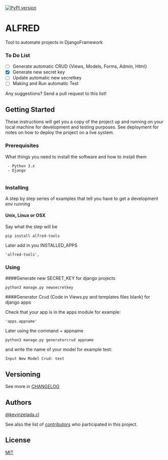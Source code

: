 [![PyPI version](https://badge.fury.io/py/alfred-tools.svg)](https://badge.fury.io/py/alfred-tools)
# ALFRED

Tool to automate projects in DjangoFramework

### To Do List

- [ ] Generate automatic CRUD {Views, Models, Forms, Admin, Html}
- [x] Generate new secret key
- [ ] Update automatic new secretkey
- [ ] Making and Run automatic Test

Any suggestions? Send a pull request to this list! 

## Getting Started

These instructions will get you a copy of the project up and running on your local machine for development and testing purposes. See deployment for notes on how to deploy the project on a live system.

### Prerequisites

What things you need to install the software and how to install them

```
 - Python 3.x
 - Django 
 
```

### Installing

A step by step series of examples that tell you have to get a development env running

#### Unix, Linux or OSX
Say what the step will be

```
pip install alfred-tools

```

Later add in you INSTALLED_APPS

```
'alfred-tools',

```


### Using

####Generate new SECRET_KEY for django projects
```
python3 manage.py newsecretkey

```


####Generator Crud (Code in Views.py and templates files blank) for django apps

Check that your app is in the apps module for example:
```
'apps.appname'

```
Later using the command + appname
```
python3 manage.py generatorcrud appname

```
and write the name of your model for example test:
```
Input New Model Crud: test

```
 
## Versioning
See more in [CHANGELOG](CHANGELOG.md)


 
## Authors
[@kevinzelada.cl](https://github.com/kevinzeladacl/)
 
See also the list of [contributors](https://github.com/your/project/contributors) who participated in this project.

## License
[MIT](seed/LICENSE)